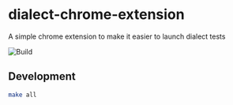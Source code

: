 # dialect-chrome-extension
A simple chrome extension to make it easier to launch dialect tests

![Build](https://github.com/fzakaria/dialect-chrome-extension/workflows/Build/badge.svg?branch=master)

## Development

```bash
make all
```